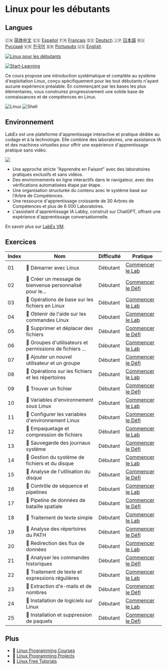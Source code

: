 # Linux pour les débutants

## Langues

🇨🇳 [简体中文](README_zh.md) 🇪🇸 [Español](README_es.md) 🇫🇷 [Français](README_fr.md) 🇩🇪 [Deutsch](README_de.md) 🇯🇵 [日本語](README_ja.md) 🇷🇺 [Русский](README_ru.md) 🇰🇷 [한국어](README_ko.md) 🇧🇷 [Português](README_pt.md) 🇺🇸 [English](README.md) 

[![Linux pour les débutants](https://cover-creator.labex.io/linux-for-noobs.png?lang=fr)](https://labex.io/fr/courses/linux-for-noobs)

[![Start-Learning](https://img.shields.io/badge/Start-Learning-whitesmoke?style=for-the-badge)](https://labex.io/fr/courses/linux-for-noobs)

Ce cours propose une introduction systématique et complète au système d'exploitation Linux, conçu spécifiquement pour les tout débutants n'ayant aucune expérience préalable. En commençant par les bases les plus élémentaires, vous construirez progressivement une solide base de connaissances et de compétences en Linux.

![Linux](https://img.shields.io/badge/Linux-whitesmoke?style=for-the-badge&logo=linux)
![Shell](https://img.shields.io/badge/Shell-whitesmoke?style=for-the-badge&logo=shell)


## Environnement

LabEx est une plateforme d'apprentissage interactive et pratique dédiée au codage et à la technologie. Elle combine des laboratoires, une assistance IA et des machines virtuelles pour offrir une expérience d'apprentissage pratique sans vidéo.

![](https://tutorial-screenshot.getvm.io/images/vm-1725247253.png)

- Une approche stricte "Apprendre en Faisant" avec des laboratoires pratiques exclusifs et sans vidéos.
- Des environnements en ligne interactifs dans le navigateur, avec des vérifications automatisées étape par étape.
- Une organisation structurée du contenu avec le système basé sur l'Arbre de Compétences.
- Une ressource d'apprentissage croissante de 30 Arbres de Compétences et plus de 6 000 Laboratoires.
- L'assistant d'apprentissage IA Labby, construit sur ChatGPT, offrant une expérience d'apprentissage conversationnelle.

En savoir plus sur [LabEx VM](https://support.labex.io/using-labex/virtual-machine).

## Exercices

|   Index | Nom                                                      | Difficulté   | Pratique                                                                                                                         |
|---------|----------------------------------------------------------|--------------|----------------------------------------------------------------------------------------------------------------------------------|
|      01 | 📖 Démarrer avec Linux                                   | Débutant     | <a target='_blank' href='https://labex.io/fr/tutorials/linux-getting-started-with-linux-446315'>Commencer le Lab</a>             |
|      02 | 🎯 Créer un message de bienvenue personnalisé pour le... | Débutant     | <a target='_blank' href='https://labex.io/fr/tutorials/linux-create-personalized-terminal-greeting-446322'>Commencer le Défi</a> |
|      03 | 📖 Opérations de base sur les fichiers en Linux          | Débutant     | <a target='_blank' href='https://labex.io/fr/tutorials/linux-basic-file-operations-in-linux-18001'>Commencer le Lab</a>          |
|      04 | 📖 Obtenir de l'aide sur les commandes Linux             | Débutant     | <a target='_blank' href='https://labex.io/fr/tutorials/linux-get-help-on-linux-commands-18000'>Commencer le Lab</a>              |
|      05 | 🎯 Supprimer et déplacer des fichiers                    | Débutant     | <a target='_blank' href='https://labex.io/fr/tutorials/linux-delete-and-move-files-7777'>Commencer le Défi</a>                   |
|      06 | 📖 Groupes d'utilisateurs et permissions de fichiers ... | Débutant     | <a target='_blank' href='https://labex.io/fr/tutorials/linux-linux-user-group-and-file-permissions-18002'>Commencer le Lab</a>   |
|      07 | 🎯 Ajouter un nouvel utilisateur et un groupe            | Débutant     | <a target='_blank' href='https://labex.io/fr/tutorials/linux-add-new-user-and-group-17987'>Commencer le Défi</a>                 |
|      08 | 📖 Opérations sur les fichiers et les répertoires        | Débutant     | <a target='_blank' href='https://labex.io/fr/tutorials/linux-file-and-directory-operations-17997'>Commencer le Lab</a>           |
|      09 | 🎯 Trouver un fichier                                    | Débutant     | <a target='_blank' href='https://labex.io/fr/tutorials/linux-find-a-file-17993'>Commencer le Défi</a>                            |
|      10 | 📖 Variables d'environnement sous Linux                  | Débutant     | <a target='_blank' href='https://labex.io/fr/tutorials/linux-environment-variables-in-linux-385274'>Commencer le Lab</a>         |
|      11 | 🎯 Configurer les variables d'environnement Linux        | Débutant     | <a target='_blank' href='https://labex.io/fr/tutorials/linux-configure-linux-environment-variables-437861'>Commencer le Défi</a> |
|      12 | 📖 Empaquetage et compression de fichiers                | Débutant     | <a target='_blank' href='https://labex.io/fr/tutorials/linux-file-packaging-and-compression-385413'>Commencer le Lab</a>         |
|      13 | 🎯 Sauvegarde des journaux système                       | Débutant     | <a target='_blank' href='https://labex.io/fr/tutorials/linux-backup-system-log-17989'>Commencer le Défi</a>                      |
|      14 | 📖 Gestion du système de fichiers et du disque           | Débutant     | <a target='_blank' href='https://labex.io/fr/tutorials/linux-file-system-and-disk-management-17999'>Commencer le Lab</a>         |
|      15 | 🎯 Analyse de l'utilisation du disque                    | Débutant     | <a target='_blank' href='https://labex.io/fr/tutorials/linux-analyzing-disk-usage-7775'>Commencer le Défi</a>                    |
|      16 | 📖 Contrôle de séquence et pipelines                     | Débutant     | <a target='_blank' href='https://labex.io/fr/tutorials/linux-sequence-control-and-pipeline-17994'>Commencer le Lab</a>           |
|      17 | 🎯 Pipeline de données de bataille spatiale              | Débutant     | <a target='_blank' href='https://labex.io/fr/tutorials/linux-space-battle-data-pipeline-385343'>Commencer le Défi</a>            |
|      18 | 📖 Traitement de texte simple                            | Débutant     | <a target='_blank' href='https://labex.io/fr/tutorials/linux-simple-text-processing-18004'>Commencer le Lab</a>                  |
|      19 | 🎯 Analyse des répertoires du PATH                       | Débutant     | <a target='_blank' href='https://labex.io/fr/tutorials/linux-analyzing-path-directories-385344'>Commencer le Défi</a>            |
|      20 | 📖 Redirection des flux de données                       | Débutant     | <a target='_blank' href='https://labex.io/fr/tutorials/linux-data-stream-redirection-17995'>Commencer le Lab</a>                 |
|      21 | 🎯 Analyser les commandes historiques                    | Débutant     | <a target='_blank' href='https://labex.io/fr/tutorials/linux-analyze-historical-commands-17988'>Commencer le Défi</a>            |
|      22 | 📖 Traitement de texte et expressions régulières         | Débutant     | <a target='_blank' href='https://labex.io/fr/tutorials/linux-text-processing-and-regular-expressions-18003'>Commencer le Lab</a> |
|      23 | 🎯 Extraction d'e-mails et de nombres                    | Débutant     | <a target='_blank' href='https://labex.io/fr/tutorials/linux-extracting-mails-and-numbers-17991'>Commencer le Défi</a>           |
|      24 | 📖 Installation de logiciels sur Linux                   | Débutant     | <a target='_blank' href='https://labex.io/fr/tutorials/linux-software-installation-on-linux-18005'>Commencer le Lab</a>          |
|      25 | 🎯 Installation et suppression de paquets                | Débutant     | <a target='_blank' href='https://labex.io/fr/tutorials/linux-installing-and-removing-packages-385380'>Commencer le Défi</a>      |

## Plus

- 🔗 [Linux Programming Courses](https://github.com/labex-labs/awesome-programming-courses)
- 🔗 [Linux Programming Projects](https://github.com/labex-labs/awesome-programming-projects)
- 🔗 [Linux Free Tutorials](https://github.com/labex-labs/linux-free-tutorials)


